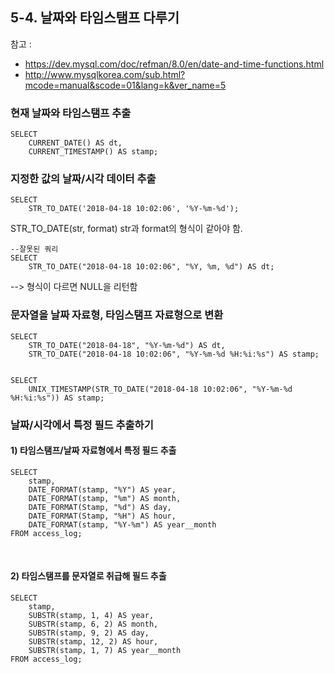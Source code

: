 ## 5-4. 날짜와 타임스탬프 다루기

참고 :
* https://dev.mysql.com/doc/refman/8.0/en/date-and-time-functions.html
* http://www.mysqlkorea.com/sub.html?mcode=manual&scode=01&lang=k&ver_name=5


### 현재 날짜와 타임스탬프 추출

```
SELECT
    CURRENT_DATE() AS dt,
    CURRENT_TIMESTAMP() AS stamp;
```

### 지정한 값의 날짜/시각 데이터 추출

```
SELECT
    STR_TO_DATE('2018-04-18 10:02:06', '%Y-%m-%d');
```

STR_TO_DATE(str, format)
str과 format의 형식이 같아야 함.

```
--잘못된 쿼리
SELECT
    STR_TO_DATE("2018-04-18 10:02:06", "%Y, %m, %d") AS dt;
```
--> 형식이 다르면 NULL을 리턴함


### 문자열을 날짜 자료형, 타임스탬프 자료형으로 변환
```
SELECT
    STR_TO_DATE("2018-04-18", "%Y-%m-%d") AS dt,
    STR_TO_DATE("2018-04-18 10:02:06", "%Y-%m-%d %H:%i:%s") AS stamp;


SELECT
    UNIX_TIMESTAMP(STR_TO_DATE("2018-04-18 10:02:06", "%Y-%m-%d %H:%i:%s")) AS stamp;
```

### 날짜/시각에서 특정 필드 추출하기

#### 1) 타임스탬프/날짜 자료형에서 특정 필드 추출
```
SELECT
    stamp,
    DATE_FORMAT(stamp, "%Y") AS year,
    DATE_FORMAT(stamp, "%m") AS month,
    DATE_FORMAT(Stamp, "%d") AS day,
    DATE_FORMAT(Stamp, "%H") AS hour,
    DATE_FORMAT(stamp, "%Y-%m") AS year__month
FROM access_log;
```

<br>


#### 2) 타임스탬프를 문자열로 취급해 필드 추출
```
SELECT
	stamp,
    SUBSTR(stamp, 1, 4) AS year,
    SUBSTR(stamp, 6, 2) AS month,
    SUBSTR(stamp, 9, 2) AS day,
    SUBSTR(stamp, 12, 2) AS hour,
    SUBSTR(stamp, 1, 7) AS year__month
FROM access_log;
```

